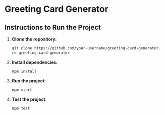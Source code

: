 # Greeting Card Generator

## Instructions to Run the Project

1. **Clone the repository:**
    ```sh
    git clone https://github.com/your-username/greeting-card-generator.git
    cd greeting-card-generator
    ```

2. **Install dependencies:**
    ```sh
    npm install
    ```

3. **Run the project:**
    ```sh
    npm start
    ```

4. **Test the project:**
    ```sh
    npm test
    ```